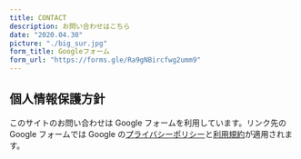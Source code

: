 ```yaml
---
title: CONTACT
description: お問い合わせはこちら
date: "2020.04.30"
picture: "./big_sur.jpg"
form_title: Googleフォーム
form_url: "https://forms.gle/Ra9gNBircfwg2umm9"
---
```


## 個人情報保護方針

このサイトのお問い合わせは Google フォームを利用しています。リンク先の Google フォームでは Google の[プライバシーポリシー](https://policies.google.com/privacy)と[利用規約](https://policies.google.com/terms)が適用されます。

